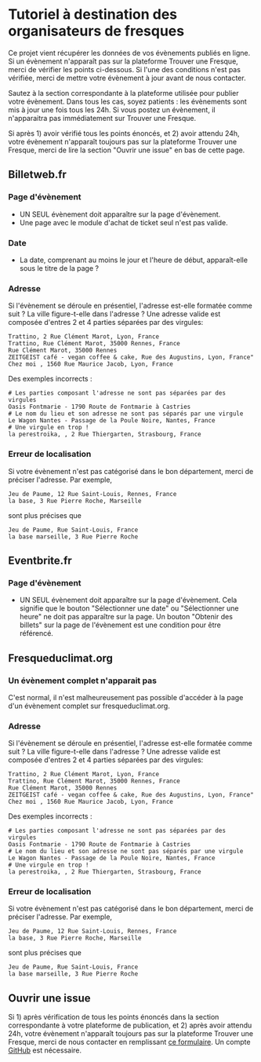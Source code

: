 # Tutoriel à destination des organisateurs de fresques

Ce projet vient récupérer les données de vos évènements publiés en ligne. Si un évènement n'apparaît pas sur la plateforme Trouver une Fresque, merci de vérifier les points ci-dessous. Si l'une des conditions n'est pas vérifiée, merci de mettre votre évènement à jour avant de nous contacter.

Sautez à la section correspondante à la plateforme utilisée pour publier votre évènement. Dans tous les cas, soyez patients : les évènements sont mis à jour une fois tous les 24h. Si vous postez un évènement, il n'apparaitra pas immédiatement sur Trouver une Fresque.

Si après 1) avoir vérifié tous les points énoncés, et 2) avoir attendu 24h, votre évènement n'apparaît toujours pas sur la plateforme Trouver une Fresque, merci de lire la section "Ouvrir une issue" en bas de cette page.

## Billetweb.fr

### Page d'évènement

- UN SEUL évènement doit apparaître sur la page d'évènement.
- Une page avec le module d'achat de ticket seul n'est pas valide.

### Date

- La date, comprenant au moins le jour et l'heure de début, apparaît-elle sous le titre de la page ?

### Adresse

Si l'évènement se déroule en présentiel, l'adresse est-elle formatée comme suit ? La ville figure-t-elle dans l'adresse ? Une adresse valide est composée d'entres 2 et 4 parties séparées par des virgules:

```
Trattino, 2 Rue Clément Marot, Lyon, France
Trattino, Rue Clément Marot, 35000 Rennes, France
Rue Clément Marot, 35000 Rennes
ZEITGEIST café - vegan coffee & cake, Rue des Augustins, Lyon, France"
Chez moi , 1560 Rue Maurice Jacob, Lyon, France
```

Des exemples incorrects :

```
# Les parties composant l'adresse ne sont pas séparées par des virgules
Oasis Fontmarie - 1790 Route de Fontmarie à Castries
# Le nom du lieu et son adresse ne sont pas séparés par une virgule
Le Wagon Nantes - Passage de la Poule Noire, Nantes, France
# Une virgule en trop !
la perestroika, , 2 Rue Thiergarten, Strasbourg, France
```

### Erreur de localisation

Si votre évènement n'est pas catégorisé dans le bon département, merci de préciser l'adresse. Par exemple,

```
Jeu de Paume, 12 Rue Saint-Louis, Rennes, France
la base, 3 Rue Pierre Roche, Marseille
```

sont plus précises que

```
Jeu de Paume, Rue Saint-Louis, France
la base marseille, 3 Rue Pierre Roche
```

## Eventbrite.fr

### Page d'évènement

- UN SEUL évènement doit apparaître sur la page d'évènement. Cela signifie que le bouton "Sélectionner une date" ou "Sélectionner une heure" ne doit pas apparaître sur la page. Un bouton "Obtenir des billets" sur la page de l'évènement est une condition pour être référencé.

## Fresqueduclimat.org

### Un évènement complet n'apparait pas

C'est normal, il n'est malheureusement pas possible d'accéder à la page d'un évènement complet sur fresqueduclimat.org.

### Adresse

Si l'évènement se déroule en présentiel, l'adresse est-elle formatée comme suit ? La ville figure-t-elle dans l'adresse ? Une adresse valide est composée d'entres 2 et 4 parties séparées par des virgules:

```
Trattino, 2 Rue Clément Marot, Lyon, France
Trattino, Rue Clément Marot, 35000 Rennes, France
Rue Clément Marot, 35000 Rennes
ZEITGEIST café - vegan coffee & cake, Rue des Augustins, Lyon, France"
Chez moi , 1560 Rue Maurice Jacob, Lyon, France
```

Des exemples incorrects :

```
# Les parties composant l'adresse ne sont pas séparées par des virgules
Oasis Fontmarie - 1790 Route de Fontmarie à Castries
# Le nom du lieu et son adresse ne sont pas séparés par une virgule
Le Wagon Nantes - Passage de la Poule Noire, Nantes, France
# Une virgule en trop !
la perestroika, , 2 Rue Thiergarten, Strasbourg, France
```

### Erreur de localisation

Si votre évènement n'est pas catégorisé dans le bon département, merci de préciser l'adresse. Par exemple,

```
Jeu de Paume, 12 Rue Saint-Louis, Rennes, France
la base, 3 Rue Pierre Roche, Marseille
```

sont plus précises que

```
Jeu de Paume, Rue Saint-Louis, France
la base marseille, 3 Rue Pierre Roche
```

## Ouvrir une issue

Si 1) après vérification de tous les points énoncés dans la section correspondante à votre plateforme de publication, et 2) après avoir attendu 24h, votre évènement n'apparaît toujours pas sur la plateforme Trouver une Fresque, merci de nous contacter en remplissant [ce formulaire](https://github.com/trouver-une-fresque/trouver-une-fresque/issues/new). Un compte [GitHub](https://github.com/signup) est nécessaire.
